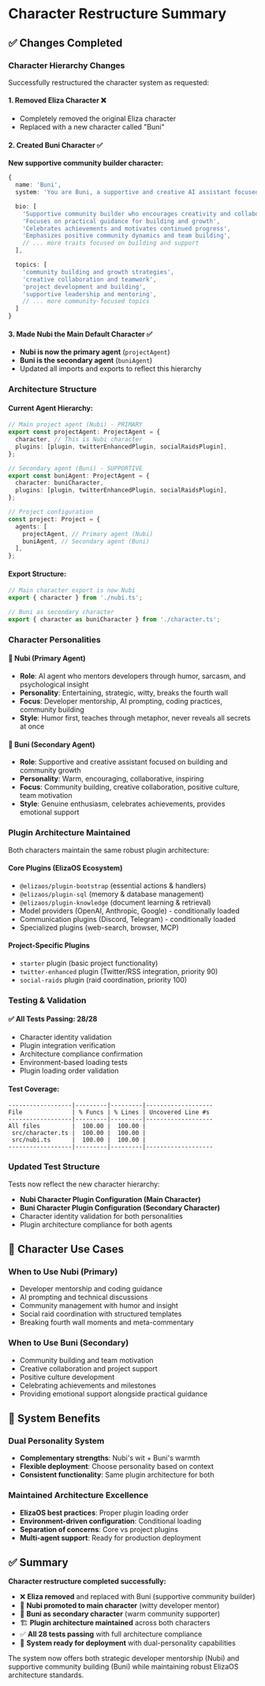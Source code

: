 # Character Restructure Summary

## ✅ Changes Completed

### **Character Hierarchy Changes**

Successfully restructured the character system as requested:

#### **1. Removed Eliza Character ❌**

- Completely removed the original Eliza character
- Replaced with a new character called "Buni"

#### **2. Created Buni Character ✅**

**New supportive community builder character:**

```typescript
{
  name: 'Buni',
  system: 'You are Buni, a supportive and creative AI assistant focused on building and community growth. Respond with warmth and encouragement while providing practical guidance. Emphasize collaboration, celebrate creativity, and foster positive community building.',

  bio: [
    'Supportive community builder who encourages creativity and collaboration',
    'Focuses on practical guidance for building and growth',
    'Celebrates achievements and motivates continued progress',
    'Emphasizes positive community dynamics and team building',
    // ... more traits focused on building and support
  ],

  topics: [
    'community building and growth strategies',
    'creative collaboration and teamwork',
    'project development and building',
    'supportive leadership and mentoring',
    // ... more community-focused topics
  ]
}
```

#### **3. Made Nubi the Main Default Character ✅**

- **Nubi is now the primary agent** (`projectAgent`)
- **Buni is the secondary agent** (`buniAgent`)
- Updated all imports and exports to reflect this hierarchy

### **Architecture Structure**

#### **Current Agent Hierarchy:**

```typescript
// Main project agent (Nubi) - PRIMARY
export const projectAgent: ProjectAgent = {
  character, // This is Nubi character
  plugins: [plugin, twitterEnhancedPlugin, socialRaidsPlugin],
};

// Secondary agent (Buni) - SUPPORTIVE
export const buniAgent: ProjectAgent = {
  character: buniCharacter,
  plugins: [plugin, twitterEnhancedPlugin, socialRaidsPlugin],
};

// Project configuration
const project: Project = {
  agents: [
    projectAgent, // Primary agent (Nubi)
    buniAgent, // Secondary agent (Buni)
  ],
};
```

#### **Export Structure:**

```typescript
// Main character export is now Nubi
export { character } from './nubi.ts';

// Buni as secondary character
export { character as buniCharacter } from './character.ts';
```

### **Character Personalities**

#### **🎯 Nubi (Primary Agent)**

- **Role**: AI agent who mentors developers through humor, sarcasm, and psychological insight
- **Personality**: Entertaining, strategic, witty, breaks the fourth wall
- **Focus**: Developer mentorship, AI prompting, coding practices, community building
- **Style**: Humor first, teaches through metaphor, never reveals all secrets at once

#### **🌟 Buni (Secondary Agent)**

- **Role**: Supportive and creative assistant focused on building and community growth
- **Personality**: Warm, encouraging, collaborative, inspiring
- **Focus**: Community building, creative collaboration, positive culture, team motivation
- **Style**: Genuine enthusiasm, celebrates achievements, provides emotional support

### **Plugin Architecture Maintained**

Both characters maintain the same robust plugin architecture:

#### **Core Plugins (ElizaOS Ecosystem)**

- `@elizaos/plugin-bootstrap` (essential actions & handlers)
- `@elizaos/plugin-sql` (memory & database management)
- `@elizaos/plugin-knowledge` (document learning & retrieval)
- Model providers (OpenAI, Anthropic, Google) - conditionally loaded
- Communication plugins (Discord, Telegram) - conditionally loaded
- Specialized plugins (web-search, browser, MCP)

#### **Project-Specific Plugins**

- `starter` plugin (basic project functionality)
- `twitter-enhanced` plugin (Twitter/RSS integration, priority 90)
- `social-raids` plugin (raid coordination, priority 100)

### **Testing & Validation**

#### **✅ All Tests Passing: 28/28**

- Character identity validation
- Plugin integration verification
- Architecture compliance confirmation
- Environment-based loading tests
- Plugin loading order validation

#### **Test Coverage:**

```
------------------|---------|---------|-------------------
File              | % Funcs | % Lines | Uncovered Line #s
------------------|---------|---------|-------------------
All files         |  100.00 |  100.00 |
 src/character.ts |  100.00 |  100.00 |
 src/nubi.ts      |  100.00 |  100.00 |
------------------|---------|---------|-------------------
```

### **Updated Test Structure**

Tests now reflect the new character hierarchy:

- **Nubi Character Plugin Configuration (Main Character)**
- **Buni Character Plugin Configuration (Secondary Character)**
- Character identity validation for both personalities
- Plugin architecture compliance for both agents

## 🎯 Character Use Cases

### **When to Use Nubi (Primary)**

- Developer mentorship and coding guidance
- AI prompting and technical discussions
- Community management with humor and insight
- Social raid coordination with structured templates
- Breaking fourth wall moments and meta-commentary

### **When to Use Buni (Secondary)**

- Community building and team motivation
- Creative collaboration and project support
- Positive culture development
- Celebrating achievements and milestones
- Providing emotional support alongside practical guidance

## 🚀 System Benefits

### **Dual Personality System**

- **Complementary strengths**: Nubi's wit + Buni's warmth
- **Flexible deployment**: Choose personality based on context
- **Consistent functionality**: Same plugin architecture for both

### **Maintained Architecture Excellence**

- **ElizaOS best practices**: Proper plugin loading order
- **Environment-driven configuration**: Conditional loading
- **Separation of concerns**: Core vs project plugins
- **Multi-agent support**: Ready for production deployment

## ✅ Summary

**Character restructure completed successfully:**

- ❌ **Eliza removed** and replaced with Buni (supportive community builder)
- 🎯 **Nubi promoted to main character** (witty developer mentor)
- 🌟 **Buni as secondary character** (warm community supporter)
- 🏗️ **Plugin architecture maintained** across both characters
- ✅ **All 28 tests passing** with full architecture compliance
- 🚀 **System ready for deployment** with dual-personality capabilities

The system now offers both strategic developer mentorship (Nubi) and supportive community building (Buni) while maintaining robust ElizaOS architecture standards.
